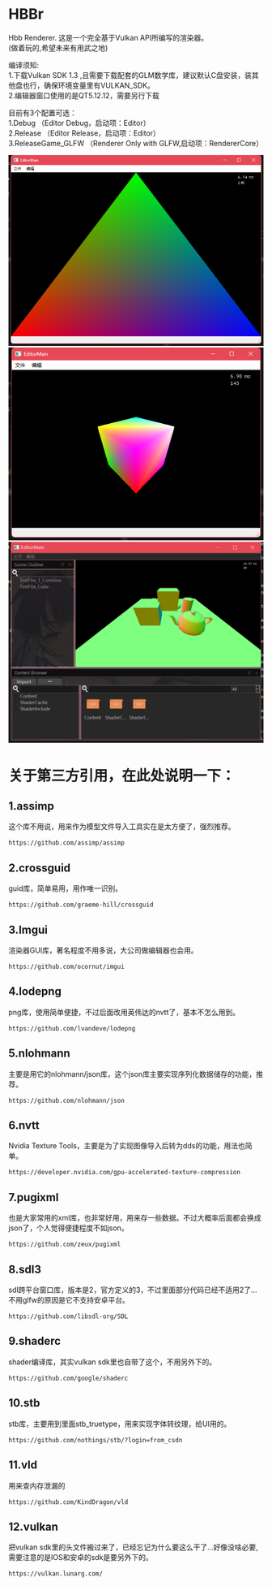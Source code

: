 # HBBr
Hbb Renderer.
这是一个完全基于Vulkan API所编写的渲染器。  
(做着玩的,希望未来有用武之地)   
  
编译须知:    
1.下载Vulkan SDK 1.3 ,且需要下载配套的GLM数学库，建议默认C盘安装，装其他盘也行，确保环境变量里有VULKAN_SDK。        
2.编辑器窗口使用的是QT5.12.12，需要另行下载     
              
目前有3个配置可选：     
1.Debug             （Editor Debug，启动项：Editor）            
2.Release           （Editor Release，启动项：Editor）              
3.ReleaseGame_GLFW  （Renderer Only with GLFW,启动项：RendererCore）             

![PreviewImage](/Preview.png) 
![PreviewImageCube](/PreviewCube.png) 
![PreviewImageCube](/PreviewFBX.png) 

# 关于第三方引用，在此处说明一下：
## 1.assimp        
这个库不用说，用来作为模型文件导入工具实在是太方便了，强烈推荐。
```
https://github.com/assimp/assimp
```
## 2.crossguid     
guid库，简单易用，用作唯一识别。
```
https://github.com/graeme-hill/crossguid
```
## 3.Imgui         
渲染器GUI库，著名程度不用多说，大公司做编辑器也会用。
```
https://github.com/ocornut/imgui
```
## 4.lodepng       
png库，使用简单便捷，不过后面改用英伟达的nvtt了，基本不怎么用到。
```
https://github.com/lvandeve/lodepng
```
## 5.nlohmann      
主要是用它的nlohmann/json库，这个json库主要实现序列化数据储存的功能，推荐。
```
https://github.com/nlohmann/json
```
## 6.nvtt          
Nvidia Texture Tools，主要是为了实现图像导入后转为dds的功能，用法也简单。
```
https://developer.nvidia.com/gpu-accelerated-texture-compression
```
## 7.pugixml       
也是大家常用的xml库，也非常好用，用来存一些数据。不过大概率后面都会换成json了，个人觉得便捷程度不如json。
```
https://github.com/zeux/pugixml
```
## 8.sdl3          
sdl跨平台窗口库，版本是2，官方定义的3，不过里面部分代码已经不适用2了...不用glfw的原因是它不支持安卓平台。
```
https://github.com/libsdl-org/SDL
```
## 9.shaderc       
shader编译库，其实vulkan sdk里也自带了这个，不用另外下的。
```
https://github.com/google/shaderc
```
## 10.stb          
stb库，主要用到里面stb_truetype，用来实现字体转纹理，给UI用的。
```
https://github.com/nothings/stb/?login=from_csdn
```
## 11.vld          
用来查内存泄漏的
```
https://github.com/KindDragon/vld
```
## 12.vulkan      
把vulkan sdk里的头文件搬过来了，已经忘记为什么要这么干了...好像没啥必要,需要注意的是IOS和安卓的sdk是要另外下的。
```
https://vulkan.lunarg.com/
```